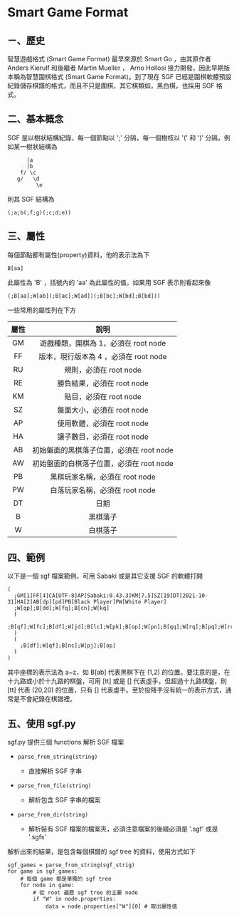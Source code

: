 # Smart Game Format

## ㄧ、歷史
智慧遊戲格式 (Smart Game Format) 最早來源於 Smart Go ，由其原作者 Anders Kierulf 和後繼者 Martin Mueller ， Arno Hollosi 接力開發，因此早期版本稱為智慧圍棋格式 (Smart Game Format)。到了現在 SGF 已經是圍棋軟體預設紀錄儲存棋譜的格式，而且不只是圍棋，其它棋類如，黑白棋，也採用 SGF 格式。

## 二、基本概念
SGF 是以樹狀結構紀錄，每一個節點以 ';' 分隔，每一個樹枝以 '(' 和 ')' 分隔，例如某一樹狀結構為

          |a
          |b
        f/ \c
       g/   \d
             \e
             
則其 SGF 結構為

    (;a;b(;f;g)(;c;d;e))

## 三、屬性

每個節點都有屬性(property)資料，他的表示法為下

    B[aa]

此屬性為 'B' ，括號內的 'aa' 為此屬性的值。如果用 SGF 表示則看起來像

    (;B[aa];W[ab](;B[ac];W[ad])(;B[bc];W[bd];B[bd]))

一些常用的屬性列在下方

| 屬性            | 說明                |
| :------------: | :---------------: |
| GM               | 遊戲種類，圍棋為 1，必須在 root node |
| FF               | 版本，現行版本為 4 ，必須在 root node |
| RU               | 規則，必須在 root node |
| RE               | 勝負結果，必須在 root node |
| KM               | 貼目，必須在 root node |
| SZ               | 盤面大小，必須在 root node |
| AP               | 使用軟體，必須在 root node |
| HA               | 讓子數目，必須在 root node |
| AB               | 初始盤面的黑棋落子位置，必須在 root node |
| AW               | 初始盤面的白棋落子位置，必須在 root node |
| PB               | 黑棋玩家名稱，必須在 root node |
| PW               | 白落玩家名稱，必須在 root node |
| DT               | 日期 |
| B                | 黑棋落子|
| W                | 白棋落子 |

## 四、範例
以下是一個 sgf 檔案範例，可用 Sabaki 或是其它支援 SGF 的軟體打開

    (
      ;GM[1]FF[4]CA[UTF-8]AP[Sabaki:0.43.3]KM[7.5]SZ[19]DT[2021-10-31]HA[2]AB[dp][pd]PB[Black Player]PW[White Player]
      ;W[qp];B[dd];W[fq];B[cn];W[kq]
      (
        ;B[qf];W[fc];B[df];W[jd];B[lc];W[pk];B[op];W[pn];B[qq];W[rq];B[pq];W[rr];B[mq];W[ko]
      )
      (
        ;B[df];W[qf];B[nc];W[pj];B[op]
      )
    )

其中座標的表示法為 a~z，如 B[ab] 代表黑棋下在 (1,2) 的位置。要注意的是，在十九路或小於十九路的棋盤，可用 [tt] 或是 [] 代表虛手，但超過十九路棋盤，則 [tt] 代表 (20,20) 的位置，只有 [] 代表虛手。至於投降手沒有統一的表示方式，通常是不會紀錄在棋譜裡。


## 五、使用 sgf.py

sgf.py 提供三個 functions 解析 SGF 檔案

   * `parse_from_string(string)`
      * 直接解析 SGF 字串

   * `parse_from_file(string)`
      * 解析包含 SGF 字串的檔案

   * `parse_from_dir(string)`
      * 解析裝有 SGF 檔案的檔案夾，必須注意檔案的後綴必須是 '.sgf' 或是 '.sgfs'

解析出來的結果，是包含每個棋譜的 sgf tree 的資料，使用方式如下

    sgf_games = parse_from_string(sgf_strig)
    for game in sgf_games:
        # 每個 game 都是單獨的 sgf tree
        for node in game:
            # 從 root 遍歷 sgf tree 的主要 node
            if "W" in node.properties:
                data = node.properties["W"][0] # 取出屬性值
    
